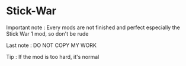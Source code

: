 # Stick-War

Important note : Every mods are not finished and perfect especially the Stick War 1 mod, so don't be rude

Last note : DO NOT COPY MY WORK

Tip : If the mod is too hard, it's normal
